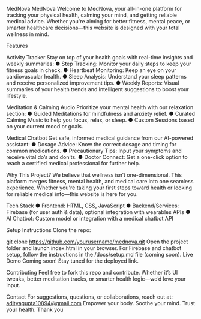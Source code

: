 MedNova
MedNova Welcome to MedNova, your all-in-one platform for tracking your physical health, calming your mind, and getting reliable medical advice. Whether you're aiming for better fitness, mental peace, or smarter healthcare decisions—this website is designed with your total wellness in mind.

Features

Activity Tracker Stay on top of your health goals with real-time insights and weekly summaries:
● Step Tracking: Monitor your daily steps to keep your fitness goals in check.
● Heartbeat Monitoring: Keep an eye on your cardiovascular health.
● Sleep Analysis: Understand your sleep patterns and receive personalized improvement tips.
● Weekly Reports: Visual summaries of your health trends and intelligent suggestions to boost your lifestyle.

Meditation & Calming Audio
Prioritize your mental health with our relaxation section:
● Guided Meditations for mindfulness and anxiety relief.
● Curated Calming Music to help you focus, relax, or sleep.
● Custom Sessions based on your current mood or goals.

Medical Chatbot
Get safe, informed medical guidance from our AI-powered assistant:
● Dosage Advice: Know the correct dosage and timing for common medications.
● Precautionary Tips: Input your symptoms and receive vital do’s and don’ts.
● Doctor Connect: Get a one-click option to reach a certified medical professional for further help.

Why This Project?
We believe that wellness isn’t one-dimensional. This platform merges fitness, mental health, and medical care into one seamless experience. Whether you're taking your first steps toward health or looking for reliable medical info—this website is here for you.

Tech Stack
● Frontend: HTML, CSS, JavaScript
● Backend/Services: Firebase (for user auth & data), optional integration with wearables APIs
● AI Chatbot: Custom model or integration with a medical chatbot API

Setup Instructions
Clone the repo:

git clone https://github.com/yourusername/mednova.git
Open the project folder and launch index.html in your browser.
For Firebase and chatbot setup, follow the instructions in the /docs/setup.md file (coming soon).
Live Demo
Coming soon! Stay tuned for the deployed link.

Contributing
Feel free to fork this repo and contribute. Whether it’s UI tweaks, better meditation tracks, or smarter health logic—we’d love your input.

Contact For suggestions, questions, or collaborations, reach out at: adityagupta10894@gmail.com Empower your body. Soothe your mind. Trust your health. Thank you
